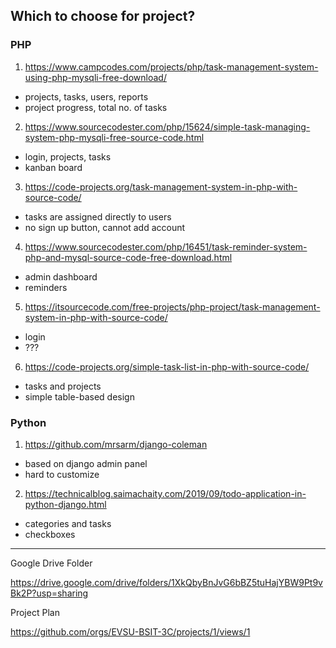 <!--
## Hi there 👋

**Here are some ideas to get you started:**

🙋‍♀️ A short introduction - what is your organization all about?
🌈 Contribution guidelines - how can the community get involved?
👩‍💻 Useful resources - where can the community find your docs? Is there anything else the community should know?
🍿 Fun facts - what does your team eat for breakfast?
🧙 Remember, you can do mighty things with the power of [Markdown](https://docs.github.com/github/writing-on-github/getting-started-with-writing-and-formatting-on-github/basic-writing-and-formatting-syntax)
-->

## Which to choose for project?

### PHP

1. https://www.campcodes.com/projects/php/task-management-system-using-php-mysqli-free-download/

  * projects, tasks, users, reports
  * project progress, total no. of tasks

2. https://www.sourcecodester.com/php/15624/simple-task-managing-system-php-mysqli-free-source-code.html

  * login, projects, tasks
  * kanban board

3. https://code-projects.org/task-management-system-in-php-with-source-code/

  * tasks are assigned directly to users
  * no sign up button, cannot add account

4. https://www.sourcecodester.com/php/16451/task-reminder-system-php-and-mysql-source-code-free-download.html

  * admin dashboard
  * reminders

5. https://itsourcecode.com/free-projects/php-project/task-management-system-in-php-with-source-code/

  * login
  * ???

6. https://code-projects.org/simple-task-list-in-php-with-source-code/

  * tasks and projects
  * simple table-based design

### Python

1. https://github.com/mrsarm/django-coleman

  * based on django admin panel
  * hard to customize

2. https://technicalblog.saimachaity.com/2019/09/todo-application-in-python-django.html

  * categories and tasks
  * checkboxes


----

Google Drive Folder

https://drive.google.com/drive/folders/1XkQbyBnJvG6bBZ5tuHajYBW9Pt9vBk2P?usp=sharing

Project Plan

https://github.com/orgs/EVSU-BSIT-3C/projects/1/views/1
